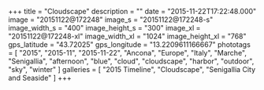 +++
title = "Cloudscape"
description = ""
date = "2015-11-22T17:22:48.000"
image = "20151122@172248"
image_s = "20151122@172248-s"
image_width_s = "400"
image_height_s = "300"
image_xl = "20151122@172248-xl"
image_width_xl = "1024"
image_height_xl = "768"
gps_latitude = "43.72025"
gps_longitude = "13.2209611166667"
phototags = [ "2015", "2015-11", "2015-11-22", "Ancona", "Europe", "Italy", "Marche", "Senigallia", "afternoon", "blue", "cloud", "cloudscape", "harbor", "outdoor", "sky", "winter" ]
galleries = [ "2015 Timeline", "Cloudscape", "Senigallia City and Seaside" ]
+++
